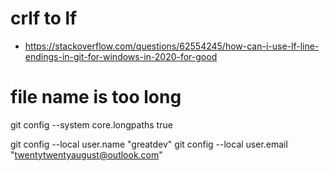 # crlf to lf

- https://stackoverflow.com/questions/62554245/how-can-i-use-lf-line-endings-in-git-for-windows-in-2020-for-good

# file name is too long

git config --system core.longpaths true

git config --local user.name "greatdev"
git config --local user.email "twentytwentyaugust@outlook.com"
